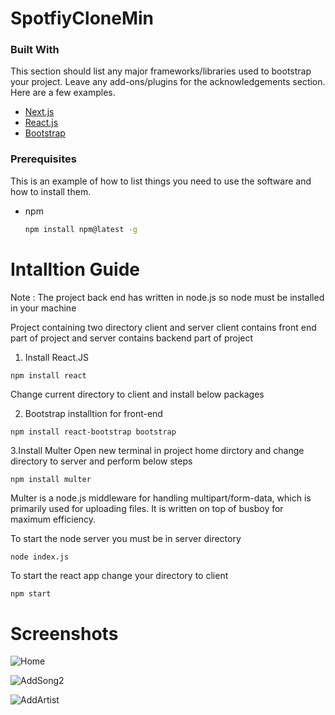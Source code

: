 # SpotfiyCloneMin



### Built With

This section should list any major frameworks/libraries used to bootstrap your project. Leave any add-ons/plugins for the acknowledgements section. Here are a few examples.

* [Next.js](https://nextjs.org/)
* [React.js](https://reactjs.org/)
* [Bootstrap](https://getbootstrap.com)


### Prerequisites

This is an example of how to list things you need to use the software and how to install them.
* npm
  ```sh
  npm install npm@latest -g
  ``` 
# Intalltion Guide

Note : The project back end has written in node.js so node must be installed in your machine

Project containing two directory client and server
client contains front end part of project and server contains backend part of project

1. Install React.JS

```sh
npm install react
``` 

Change current directory to client and install below packages

2. Bootstrap installtion for front-end

```
npm install react-bootstrap bootstrap
```

3.Install Multer 
Open new terminal in project home dirctory and change directory to server and perform below steps 

```
npm install multer
```

Multer is a node.js middleware for handling multipart/form-data, which is primarily used for uploading files. It is written on top of busboy for maximum efficiency.

To start the node server you must be in server directory 

```
node index.js
```

To start the react app change your directory to client 

```
npm start
```


# Screenshots


![Home](https://user-images.githubusercontent.com/91950788/176590673-9833c1b9-d3f4-481b-bf39-13b443a7e177.png)

![AddSong2](https://user-images.githubusercontent.com/91950788/176590733-d0d5b1bb-c380-4087-a989-15ba42c11d3d.png)

![AddArtist](https://user-images.githubusercontent.com/91950788/176590756-9b142b43-813e-482f-908b-728fd2b19f24.png)
